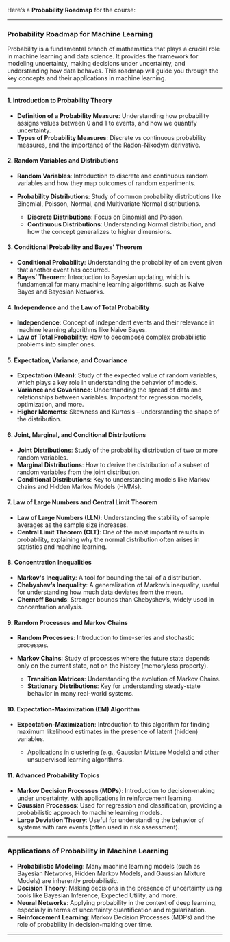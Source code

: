 Here’s a **Probability Roadmap** for the course:

---

### **Probability Roadmap for Machine Learning**

Probability is a fundamental branch of mathematics that plays a crucial role in machine learning and data science. It provides the framework for modeling uncertainty, making decisions under uncertainty, and understanding how data behaves. This roadmap will guide you through the key concepts and their applications in machine learning.

---

#### **1. Introduction to Probability Theory**

* **Definition of a Probability Measure**: Understanding how probability assigns values between 0 and 1 to events, and how we quantify uncertainty.
* **Types of Probability Measures**: Discrete vs continuous probability measures, and the importance of the Radon-Nikodym derivative.

#### **2. Random Variables and Distributions**

* **Random Variables**: Introduction to discrete and continuous random variables and how they map outcomes of random experiments.
* **Probability Distributions**: Study of common probability distributions like Binomial, Poisson, Normal, and Multivariate Normal distributions.

  * **Discrete Distributions**: Focus on Binomial and Poisson.
  * **Continuous Distributions**: Understanding Normal distribution, and how the concept generalizes to higher dimensions.

#### **3. Conditional Probability and Bayes’ Theorem**

* **Conditional Probability**: Understanding the probability of an event given that another event has occurred.
* **Bayes’ Theorem**: Introduction to Bayesian updating, which is fundamental for many machine learning algorithms, such as Naive Bayes and Bayesian Networks.

#### **4. Independence and the Law of Total Probability**

* **Independence**: Concept of independent events and their relevance in machine learning algorithms like Naive Bayes.
* **Law of Total Probability**: How to decompose complex probabilistic problems into simpler ones.

#### **5. Expectation, Variance, and Covariance**

* **Expectation (Mean)**: Study of the expected value of random variables, which plays a key role in understanding the behavior of models.
* **Variance and Covariance**: Understanding the spread of data and relationships between variables. Important for regression models, optimization, and more.
* **Higher Moments**: Skewness and Kurtosis – understanding the shape of the distribution.

#### **6. Joint, Marginal, and Conditional Distributions**

* **Joint Distributions**: Study of the probability distribution of two or more random variables.
* **Marginal Distributions**: How to derive the distribution of a subset of random variables from the joint distribution.
* **Conditional Distributions**: Key to understanding models like Markov chains and Hidden Markov Models (HMMs).

#### **7. Law of Large Numbers and Central Limit Theorem**

* **Law of Large Numbers (LLN)**: Understanding the stability of sample averages as the sample size increases.
* **Central Limit Theorem (CLT)**: One of the most important results in probability, explaining why the normal distribution often arises in statistics and machine learning.

#### **8. Concentration Inequalities**

* **Markov's Inequality**: A tool for bounding the tail of a distribution.
* **Chebyshev’s Inequality**: A generalization of Markov’s inequality, useful for understanding how much data deviates from the mean.
* **Chernoff Bounds**: Stronger bounds than Chebyshev’s, widely used in concentration analysis.

#### **9. Random Processes and Markov Chains**

* **Random Processes**: Introduction to time-series and stochastic processes.
* **Markov Chains**: Study of processes where the future state depends only on the current state, not on the history (memoryless property).

  * **Transition Matrices**: Understanding the evolution of Markov Chains.
  * **Stationary Distributions**: Key for understanding steady-state behavior in many real-world systems.

#### **10. Expectation-Maximization (EM) Algorithm**

* **Expectation-Maximization**: Introduction to this algorithm for finding maximum likelihood estimates in the presence of latent (hidden) variables.

  * Applications in clustering (e.g., Gaussian Mixture Models) and other unsupervised learning algorithms.

#### **11. Advanced Probability Topics**

* **Markov Decision Processes (MDPs)**: Introduction to decision-making under uncertainty, with applications in reinforcement learning.
* **Gaussian Processes**: Used for regression and classification, providing a probabilistic approach to machine learning models.
* **Large Deviation Theory**: Useful for understanding the behavior of systems with rare events (often used in risk assessment).

---

### **Applications of Probability in Machine Learning**

* **Probabilistic Modeling**: Many machine learning models (such as Bayesian Networks, Hidden Markov Models, and Gaussian Mixture Models) are inherently probabilistic.
* **Decision Theory**: Making decisions in the presence of uncertainty using tools like Bayesian Inference, Expected Utility, and more.
* **Neural Networks**: Applying probability in the context of deep learning, especially in terms of uncertainty quantification and regularization.
* **Reinforcement Learning**: Markov Decision Processes (MDPs) and the role of probability in decision-making over time.

---


